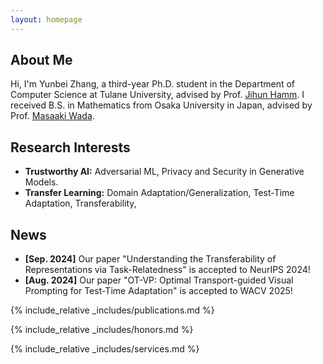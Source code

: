 ```yaml
---
layout: homepage
---
```


## About Me

Hi, I'm Yunbei Zhang, a third-year Ph.D. student in the Department of Computer Science at Tulane University, advised by Prof. [Jihun Hamm](https://www.cs.tulane.edu/~jhamm3/). I received B.S. in Mathematics from Osaka University in Japan, advised by Prof. [Masaaki Wada](https://mahoraga.com/masaakiwada/index-en.html).

## Research Interests

- **Trustworthy AI:** Adversarial ML, Privacy and Security in Generative Models.
- **Transfer Learning:** Domain Adaptation/Generalization, Test-Time Adaptation, Transferability,
<!-- - **Adversarial Machine Learning:** adversarial attack, data poisoning -->

## News

- **[Sep. 2024]** Our paper "Understanding the Transferability of Representations via Task-Relatedness" is accepted to NeurIPS 2024!
- **[Aug. 2024]** Our paper "OT-VP: Optimal Transport-guided Visual Prompting for Test-Time Adaptation" is accepted to WACV 2025!


{% include_relative _includes/publications.md %}

{% include_relative _includes/honors.md %}

{% include_relative _includes/services.md %}